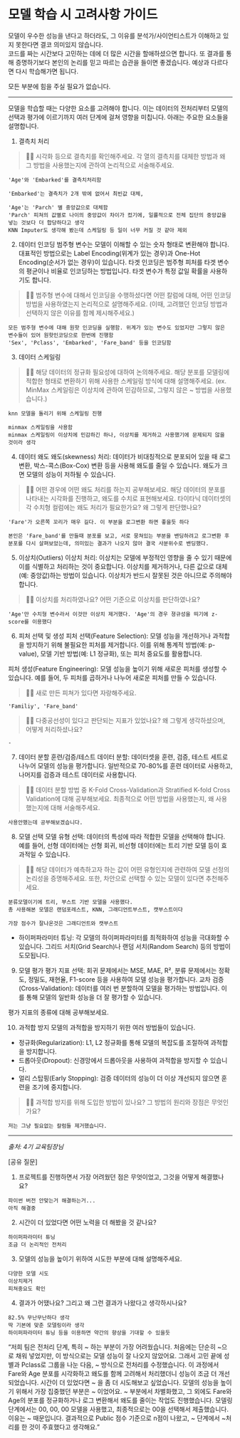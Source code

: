 # 모델 학습 시 고려사항 가이드

 모델이 우수한 성능을 낸다고 하더라도, 그 이유를 분석가/사이언티스트가 이해하고 있지 못한다면 결코 의미있지 않습니다.   
 코드를 짜는 시간보다 고민하는 데에 더 많은 시간을 할애하셨으면 합니다. 또 결과를 통해 증명하기보다 본인의 논리를 믿고 따르는 습관을 들이면 좋겠습니다. 예상과 다르다면 다시 학습해가면 됩니다.

 모든 부분에 힘을 주실 필요가 없습니다.   

--------

모델을 학습할 때는 다양한 요소를 고려해야 합니다. 이는 데이터의 전처리부터 모델의 선택과 평가에 이르기까지 여러 단계에 걸쳐 영향을 미칩니다. 아래는 주요한 요소들을 설명합니다.

1. 결측치 처리
> 🧞‍♀️ 시각화 등으로 결측치를 확인해주세요. 각 열의 결측치를 대체한 방법과 왜 그 방법을 사용했는지에 관하여 논리적으로 서술해주세요.
```
'Age'와 'Embarked'를 결측치처리함

'Embarked'는 결측치가 2개 밖에 없어서 최빈값 대체,

'Age'는 'Parch' 별 중앙값으로 대체함
'Parch' 피쳐의 값별로 나이의 중앙값이 차이가 컸기에, 일률적으로 전체 집단의 중앙값을 넣는 것보다 더 합당하다고 생각
KNN Imputer도 생각해 봤는데 스케일링 등 일이 너무 커질 것 같아 제외
```

2. 데이터 인코딩
범주형 변수는 모델이 이해할 수 있는 숫자 형태로 변환해야 합니다. 대표적인 방법으로는 Label Encoding(위계가 있는 경우)과 One-Hot Encoding(순서가 없는 경우)이 있습니다. 타겟 인코딩은 범주형 피처를 타겟 변수의 평균이나 비율로 인코딩하는 방법입니다. 타겟 변수가 특정 값일 확률을 사용하기도 합니다.

> 🧞‍♀️ 범주형 변수에 대해서 인코딩을 수행하셨다면 어떤 칼럼에 대해, 어떤 인코딩 방법을 사용하였는지 논리적으로 설명해주세요. (이때, 고려했던 인코딩 방법과 선택하지 않은 이유를 함께 제시해주세요.)

```
모든 범주형 변수에 대해 원핫 인코딩을 실행함. 위계가 있는 변수도 있었지만 그렇지 않은 변수들이 있어 원핫인코딩으로 한번에 진행함
'Sex', 'Pclass', 'Embarked', 'Fare_band' 등을 인코딩함
```


3. 데이터 스케일링

> 🧞‍♀️ 해당 데이터의 정규화 필요성에 대하여 논의해주세요. 해당 분포를 모델링에 적합한 형태로 변환하기 위해 사용한 스케일링 방식에 대해 설명해주세요.
> (ex. MinMax 스케일링은 이상치에 관하여 민감하므로, 그렇지 않은 ~ 방법을 사용했습니다.)
```
knn 모델을 돌리기 위해 스케일링 진행

minmax 스케일링을 사용함
minmax 스케일링이 이상치에 민감하긴 하나, 이상치를 제거하고 사용했기에 문제되지 않을 것이라 생각
```

4. 데이터 왜도
왜도(skewness) 처리: 데이터가 비대칭적으로 분포되어 있을 때 로그 변환, 박스-콕스(Box-Cox) 변환 등을 사용해 왜도를 줄일 수 있습니다. 왜도가 크면 모델의 성능이 저하될 수 있습니다.

> 🧞‍♀️ 어떤 경우에 어떤 왜도 처리를 하는지 공부해보세요. 해당 데이터의 분포를 나타내는 시각화를 진행하고, 왜도를 수치로 표현해보세요.
타이타닉 데이터셋의 각 수치형 컬럼에는 왜도 처리가 필요한가요? 왜 그렇게 판단했나요?
```
'Fare'가 오른쪽 꼬리가 매우 길다. 이 부분을 로그변환 하면 좋을듯 하다

본인은 'Fare_band'를 만들때 분포를 보고, 서로 뭉쳐있는 부분을 밴딩하려고 로그변환 후 분포를 다시 살펴보았는데, 의미있는 결과가 나오지 않아 결국 사분위수로 밴딩했다.
```
5. 이상치(Outliers)
이상치 처리: 이상치는 모델에 부정적인 영향을 줄 수 있기 때문에 이를 식별하고 처리하는 것이 중요합니다. 이상치를 제거하거나, 다른 값으로 대체(예: 중앙값)하는 방법이 있습니다. 이상치가 반드시 잘못된 것은 아니므로 주의해야 합니다.

> 🧞‍♀️ 이상치를 처리하였나요? 어떤 기준으로 이상치를 판단하였나요?
```
'Age'만 수치형 변수라서 이것만 이상치 제거했다. 'Age'의 경우 졍규성을 띄기에 z-score를 이용했다
```

6. 피처 선택 및 생성
피처 선택(Feature Selection): 모델 성능을 개선하거나 과적합을 방지하기 위해 불필요한 피처를 제거합니다. 이를 위해 통계적 방법(예: p-value), 모델 기반 방법(예: L1 정규화), 또는 피처 중요도를 활용합니다.

피처 생성(Feature Engineering): 모델 성능을 높이기 위해 새로운 피처를 생성할 수 있습니다. 예를 들어, 두 피처를 곱하거나 나누어 새로운 피처를 만들 수 있습니다.

> 🧞‍♀️ 새로 만든 피쳐가 있다면 자랑해주세요.
```
'Familiy', 'Fare_band'
```
> 🧞‍♀️ 다중공선성이 있다고 판단되는 지표가 있었나요? 왜 그렇게 생각하셨으며, 어떻게 처리하셨나요?
```
-
```

7. 데이터 분할
훈련/검증/테스트 데이터 분할: 데이터셋을 훈련, 검증, 테스트 세트로 나누어 모델의 성능을 평가합니다. 일반적으로 70-80%를 훈련 데이터로 사용하고, 나머지를 검증과 테스트 데이터로 사용합니다.

> 🧞‍♀️ 데이터 분할 방법 중 K-Fold Cross-Validation과 Stratified K-fold Cross Validation에 대해 공부해보세요. 최종적으로 어떤 방법을 사용했는지, 왜 사용했는지에 대해 서술해주세요.
```
사용안했는데 공부해보겠습니다.
```
8. 모델 선택
모델 유형 선택: 데이터의 특성에 따라 적합한 모델을 선택해야 합니다. 예를 들어, 선형 데이터에는 선형 회귀, 비선형 데이터에는 트리 기반 모델 등이 효과적일 수 있습니다.

> 🧞‍♀️ 해당 데이터가 예측하고자 하는 값이 어떤 유형인지에 관련하여 모델 선정의 논리성을 증명해주세요. 또한, 차안으로 선택할 수 있는 모델이 있다면 추천해주세요.
```
분류모델이기에 트리, 부스트 기반 모델을 사용했다.
총 사용해본 모델은 랜덤포레스트, KNN, 그래디언트부스트, 캣부스트이다

가장 점수가 잘나온것은 그래디언트와 캣부스트
```

+ 하이퍼파라미터 튜닝: 각 모델의 하이퍼파라미터를 최적화하여 성능을 극대화할 수 있습니다. 그리드 서치(Grid Search)나 랜덤 서치(Random Search) 등의 방법이 도모됩니다.

9. 모델 평가
평가 지표 선택: 회귀 문제에서는 MSE, MAE, R², 분류 문제에서는 정확도, 정밀도, 재현율, F1-score 등을 사용하여 모델 성능을 평가합니다.
교차 검증(Cross-Validation): 데이터를 여러 번 분할하여 모델을 평가하는 방법입니다. 이를 통해 모델의 일반화 성능을 더 잘 평가할 수 있습니다.

평가 지표의 종류에 대해 공부해보세요. 

10. 과적합 방지
모델의 과적합을 방지하기 위한 여러 방법들이 있습니다.   
- 정규화(Regularization): L1, L2 정규화를 통해 모델의 복잡도를 조절하여 과적합을 방지합니다.   
- 드롭아웃(Dropout): 신경망에서 드롭아웃을 사용하여 과적합을 방지할 수 있습니다.   
- 얼리 스탑핑(Early Stopping): 검증 데이터의 성능이 더 이상 개선되지 않으면 훈련을 조기에 중지합니다.   

> 🧞‍♀️ 과적합 방지를 위해 도입한 방법이 있나요? 그 방법의 원리와 장점은 무엇인가요?
```
저는 그냥 필요없는 칼럼들 제거했습니다.
```
---
*출처: 4기 교육팀장님*

[공유 질문]

1. 프로젝트를 진행하면서 가장 어려웠던 점은 무엇이었고, 그것을 어떻게 해결했나요?
```
파이썬 버전 안맞는거 해결하는거...
아직 해결중
```
2. 시간이 더 있었다면 어떤 노력을 더 해봤을 것 같나요?
```
하이퍼파라미터 튜닝
조금 더 논리적인 전처리
```
3. 모델의 성능을 높이기 위하여 시도한 부분에 대해 설명해주세요.
```
다양한 모델 시도
이상치제거
피쳐중요도 확인
```
4. 결과가 어땠나요? 그리고 왜 그런 결과가 나왔다고 생각하시나요?
```
82.5% 무난무난하다 생각
딱 기본에 맞춘 모델링이라 생각
하이퍼파라미터 튜닝 등을 이용하면 약간의 향상을 기대할 수 있을듯
```

“저희 팀은 전처리 단계, 특히 ~ 하는 부분이 가장 어려웠습니다. 처음에는 단순히 ~으로 채워 넣었지만, 이 방식으로는 모델 성능이 잘 나오지 않았어요. 그래서 고민 끝에 성별과 Pclass로 그룹을 나눈 다음, ~ 방식으로 전처리를 수정했습니다. 이 과정에서 Fare와 Age 분포를 시각화하고 왜도를 함께 고려해서 처리했더니 성능이 조금 더 개선되었습니다. 시간이 더 있었다면 ~ 을 좀 더 시도해보고 싶었습니다. 모델의 성능을 높이기 위해서 가장 집중했던 부분은 ~ 이었어요. ~ 부분에서 차별화했고, 그 외에도 Fare와 Age의 분포를 정규화하거나 로그 변환해서 왜도를 줄이는 작업도 진행했습니다. 모델링 단계에서는 00, 00, 00 모델을 사용했고, 최종적으로는 00을 선택해서 제출했습니다. 이유는 ~ 때문입니다. 결과적으로 Public 점수 기준으로 n점이 나왔고, ~ 단계에서 ~처리를 한 것이 주효했다고 생각해요.”